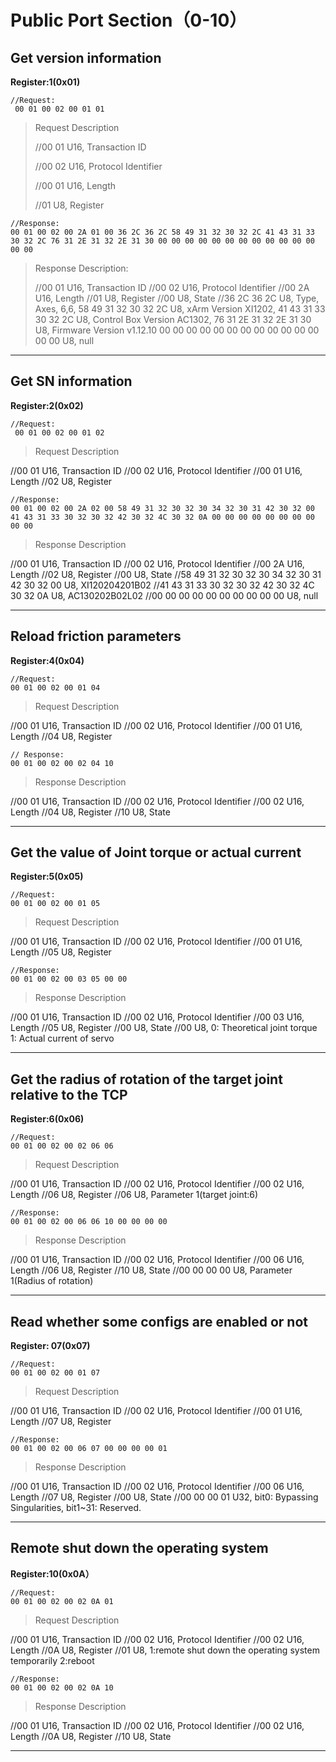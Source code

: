 # Public Port Section（0-10）

## Get version information

**Register:1(0x01)**



```
//Request:
 00 01 00 02 00 01 01 
```

> Request Description
>
> //00 01    U16, Transaction ID
> 
> //00 02    U16, Protocol Identifier
>
> //00 01    U16, Length 
> 
>//01       U8, Register



```
//Response:
00 01 00 02 00 2A 01 00 36 2C 36 2C 58 49 31 32 30 32 2C 41 43 31 33 30 32 2C 76 31 2E 31 32 2E 31 30 00 00 00 00 00 00 00 00 00 00 00 00 00 00
```

> Response Description:
>
> //00 01    U16, Transaction ID
> //00 02    U16, Protocol Identifier
> //00 2A    U16, Length 
> //01       U8, Register
> //00       U8, State
> //36 2C 36 2C   U8, Type, Axes, 6,6,
> 58 49 31 32 30 32 2C    U8, xArm Version XI1202,
> 41 43 31 33 30 32 2C    U8, Control Box Version AC1302,
> 76 31 2E 31 32 2E 31 30    U8, Firmware Version v1.12.10
> 00 00 00 00 00 00 00 00 00 00 00 00 00 00   U8, null  

---


## Get SN information

**Register:2(0x02)**


```
//Request:
 00 01 00 02 00 01 02
```


> Request Description
>
//00 01    U16, Transaction ID
//00 02    U16, Protocol Identifier
//00 01    U16, Length 
//02       U8, Register




```
//Response:
00 01 00 02 00 2A 02 00 58 49 31 32 30 32 30 34 32 30 31 42 30 32 00 41 43 31 33 30 32 30 32 42 30 32 4C 30 32 0A 00 00 00 00 00 00 00 00 00 00
```

> Response Description
>
//00 01    U16, Transaction ID
//00 02    U16, Protocol Identifier
//00 2A    U16, Length 
//02       U8, Register
//00       U8, State
//58 49 31 32 30 32 30 34 32 30 31 42 30 32 00      U8, XI120204201B02
//41 43 31 33 30 32 30 32 42 30 32 4C 30 32 0A      U8, AC130202B02L02
//00 00 00 00 00 00 00 00 00 00     U8, null

---

## Reload friction parameters

**Register:4(0x04)**



```
//Request:
00 01 00 02 00 01 04 
```
> Request Description
>
//00 01    U16, Transaction ID
//00 02    U16, Protocol Identifier
//00 01    U16, Length 
//04       U8, Register




```
// Response:
00 01 00 02 00 02 04 10 
```
> Response Description
>
//00 01    U16, Transaction ID
//00 02    U16, Protocol Identifier
//00 02    U16, Length 
//04       U8, Register
//10       U8, State

---


## Get the value of Joint torque or actual current

**Register:5(0x05)**


```
//Request:
00 01 00 02 00 01 05
```

> Request Description
>
//00 01    U16, Transaction ID
//00 02    U16, Protocol Identifier
//00 01    U16, Length 
//05       U8, Register




 ```
//Response:
00 01 00 02 00 03 05 00 00
 ```

> Response Description
>
//00 01    U16, Transaction ID
//00 02    U16, Protocol Identifier
//00 03    U16, Length 
//05       U8, Register
//00       U8, State
//00       U8, 0: Theoretical joint torque 1: Actual current of servo

---

## Get the radius of rotation of the target joint relative to the TCP

**Register:6(0x06)**


```
//Request:
00 01 00 02 00 02 06 06 
```
> Request Description
>
//00 01    U16, Transaction ID
//00 02    U16, Protocol Identifier
//00 02    U16, Length 
//06       U8, Register
//06       U8, Parameter 1(target joint:6)



```
//Response:
00 01 00 02 00 06 06 10 00 00 00 00
```
> Response Description
>
//00 01    U16, Transaction ID
//00 02    U16, Protocol Identifier
//00 06    U16, Length 
//06       U8, Register
//10       U8, State
//00 00 00 00    U8, Parameter 1(Radius of rotation)

---

## Read whether some configs are enabled or not

**Register: 07(0x07)**


```
//Request:
00 01 00 02 00 01 07
```

> Request Description
>
//00 01    U16, Transaction ID
//00 02    U16, Protocol Identifier
//00 01    U16, Length 
//07       U8,  Register



```
//Response:
00 01 00 02 00 06 07 00 00 00 00 01
```

> Response Description
>
//00 01        U16, Transaction ID
//00 02        U16, Protocol Identifier
//00 06        U16, Length 
//07           U8, Register
//00           U8, State
//00 00 00 01  U32, bit0: Bypassing Singularities, bit1~31: Reserved.

---

## Remote shut down the operating system

**Register:10(0x0A）**


```
//Request:
00 01 00 02 00 02 0A 01 
```

> Request Description
>
//00 01    U16, Transaction ID
//00 02    U16, Protocol Identifier
//00 02    U16, Length 
//0A       U8,  Register
//01       U8,  1:remote shut down the operating system temporarily 2:reboot



```
//Response:
00 01 00 02 00 02 0A 10
```

> Response Description
>
//00 01    U16, Transaction ID
//00 02    U16, Protocol Identifier
//00 02    U16, Length 
//0A       U8, Register
//10       U8, State

---

